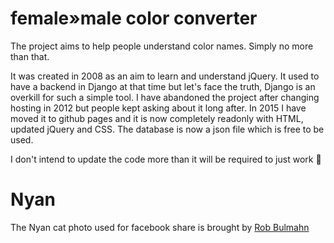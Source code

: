# female»male color converter 

The project aims to help people understand color names. Simply no more than that.

It was created in 2008 as an aim to learn and understand jQuery. It used to have a backend in Django at that time but let's face the truth, Django is an overkill for such a simple tool. I have abandoned the project after changing hosting in 2012 but people kept asking about it long after. In 2015 I have moved it to github pages and it is now completely readonly with HTML, updated jQuery and CSS. The database is now a json file which is free to be used.

I don't intend to update the code more than it will be required to just work 🍒

# Nyan
The Nyan cat photo used for facebook share is brought by [Rob Bulmahn](https://www.flickr.com/photos/rbulmahn/5714362160/)